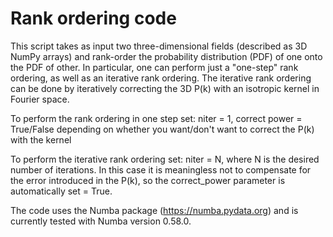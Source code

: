 # Rank ordering code

This script takes as input two three-dimensional fields (described as 3D NumPy arrays) and rank-order the probability distribution (PDF) of one onto the PDF of other. In particular, one can perform just a "one-step" rank ordering, as well as an iterative rank ordering. The iterative rank ordering can be done by iteratively correcting the 3D P(k) with an isotropic kernel in Fourier space.

To perform the rank ordering in one step set:
niter = 1, correct power = True/False depending on whether you want/don't want to correct the P(k) with the kernel

To perform the iterative rank ordering set:
niter = N, where N is the desired number of iterations. In this case it is meaningless not to compensate for the error introduced in the P(k), so the correct_power parameter is automatically set = True. 

The code uses the Numba package (https://numba.pydata.org) and is currently tested with Numba version 0.58.0.